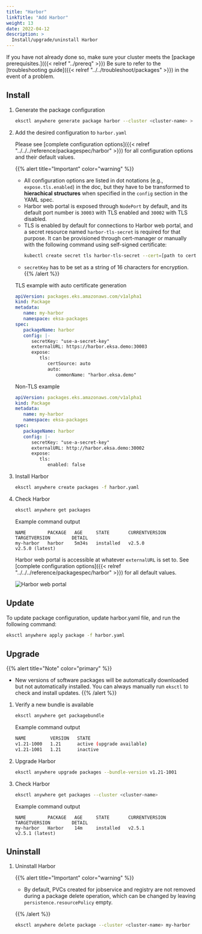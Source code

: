 ```yaml
---
title: "Harbor"
linkTitle: "Add Harbor"
weight: 13
date: 2022-04-12
description: >
  Install/upgrade/uninstall Harbor
---
```


If you have not already done so, make sure your cluster meets the [package prerequisites.]({{< relref "../prereq" >}})
Be sure to refer to the [troubleshooting guide]({{< relref "../../troubleshoot/packages" >}}) in the event of a problem.

## Install

<!-- this content needs to be indented so the numbers are automatically incremented -->
1. Generate the package configuration
   ```bash
   eksctl anywhere generate package harbor --cluster <cluster-name> > harbor.yaml
   ```

1. Add the desired configuration to `harbor.yaml` 

   Please see [complete configuration options]({{< relref "../../../reference/packagespec/harbor" >}}) for all configuration options and their default values.

   {{% alert title="Important" color="warning" %}}
   * All configuration options are listed in dot notations (e.g., `expose.tls.enabled`) in the doc, but they have to be transformed to **hierachical structures** when specified in the `config` section in the YAML spec.
   * Harbor web portal is exposed through `NodePort` by default, and its default port number is `30003` with TLS enabled and `30002` with TLS disabled.
   * TLS is enabled by default for connections to Harbor web portal, and a secret resource named `harbor-tls-secret` is required for that purpose. It can be provisioned through cert-manager or manually with the following command using self-signed certificate:
      ```bash
      kubectl create secret tls harbor-tls-secret --cert=[path to certificate file] --key=[path to key file] -n eksa-packages
      ```
   * `secretKey` has to be set as a string of 16 characters for encryption.
   {{% /alert %}}

   TLS example with auto certificate generation
   ```yaml
   apiVersion: packages.eks.amazonaws.com/v1alpha1
   kind: Package
   metadata:
      name: my-harbor
      namespace: eksa-packages
   spec:
      packageName: harbor
      config: |-
         secretKey: "use-a-secret-key"
         externalURL: https://harbor.eksa.demo:30003
         expose:
            tls:
               certSource: auto
               auto:
                  commonName: "harbor.eksa.demo"
   ```

   Non-TLS example
   ```yaml
   apiVersion: packages.eks.amazonaws.com/v1alpha1
   kind: Package
   metadata:
      name: my-harbor
      namespace: eksa-packages
   spec:
      packageName: harbor
      config: |-
         secretKey: "use-a-secret-key"
         externalURL: http://harbor.eksa.demo:30002
         expose:
            tls:
               enabled: false
   ```

1. Install Harbor

   ```bash
   eksctl anywhere create packages -f harbor.yaml
   ```

1. Check Harbor

   ```bash
   eksctl anywhere get packages
   ```

   Example command output
   ```
   NAME        PACKAGE   AGE     STATE       CURRENTVERSION             TARGETVERSION        DETAIL
   my-harbor   harbor    5m34s   installed   v2.5.0                     v2.5.0 (latest)
   ```

   Harbor web portal is accessible at whatever `externalURL` is set to. See [complete configuration options]({{< relref "../../../reference/packagespec/harbor" >}}) for all default values.

   ![Harbor web portal](/images/harbor-portal.png)

## Update
To update package configuration, update harbor.yaml file, and run the following command:
```bash
eksctl anywhere apply package -f harbor.yaml
```

## Upgrade
{{% alert title="Note" color="primary" %}}
* New versions of software packages will be automatically downloaded but not automatically installed. You can always manually run `eksctl` to check and install updates.
{{% /alert %}}
1. Verify a new bundle is available
   ```bash
   eksctl anywhere get packagebundle
   ```

   Example command output
   ```bash
   NAME         VERSION   STATE
   v1.21-1000   1.21      active (upgrade available)
   v1.21-1001   1.21      inactive
   ```

1. Upgrade Harbor
   ```bash
   eksctl anywhere upgrade packages --bundle-version v1.21-1001
   ```

1. Check Harbor

   ```bash
   eksctl anywhere get packages --cluster <cluster-name>
   ```

   Example command output
   ```
   NAME        PACKAGE   AGE     STATE       CURRENTVERSION             TARGETVERSION        DETAIL
   my-harbor   Harbor    14m     installed   v2.5.1                     v2.5.1 (latest)
   ```

## Uninstall
1. Uninstall Harbor

   {{% alert title="Important" color="warning" %}}

   * By default, PVCs created for jobservice and registry are not removed during a package delete operation, which can be changed by leaving `persistence.resourcePolicy` empty. 

   {{% /alert %}}
   ```bash
   eksctl anywhere delete package --cluster <cluster-name> my-harbor
   ```
